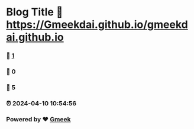 # Blog Title :link: https://Gmeekdai.github.io/gmeekdai.github.io 
### :page_facing_up: [1](https://Gmeekdai.github.io/gmeekdai.github.io/tag.html) 
### :speech_balloon: 0 
### :hibiscus: 5 
### :alarm_clock: 2024-04-10 10:54:56 
### Powered by :heart: [Gmeek](https://github.com/Meekdai/Gmeek)
